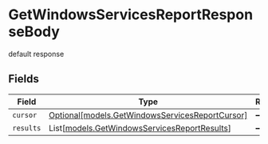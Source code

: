 # GetWindowsServicesReportResponseBody

default response


## Fields

| Field                                                                                          | Type                                                                                           | Required                                                                                       | Description                                                                                    |
| ---------------------------------------------------------------------------------------------- | ---------------------------------------------------------------------------------------------- | ---------------------------------------------------------------------------------------------- | ---------------------------------------------------------------------------------------------- |
| `cursor`                                                                                       | [Optional[models.GetWindowsServicesReportCursor]](../models/getwindowsservicesreportcursor.md) | :heavy_minus_sign:                                                                             | N/A                                                                                            |
| `results`                                                                                      | List[[models.GetWindowsServicesReportResults](../models/getwindowsservicesreportresults.md)]   | :heavy_minus_sign:                                                                             | N/A                                                                                            |